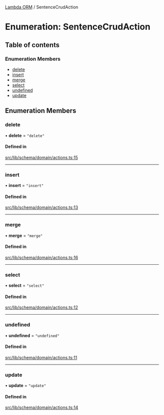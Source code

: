 [Lambda ORM](../README.md) / SentenceCrudAction

# Enumeration: SentenceCrudAction

## Table of contents

### Enumeration Members

- [delete](SentenceCrudAction.md#delete)
- [insert](SentenceCrudAction.md#insert)
- [merge](SentenceCrudAction.md#merge)
- [select](SentenceCrudAction.md#select)
- [undefined](SentenceCrudAction.md#undefined)
- [update](SentenceCrudAction.md#update)

## Enumeration Members

### delete

• **delete** = ``"delete"``

#### Defined in

[src/lib/schema/domain/actions.ts:15](https://github.com/lambda-orm/lambdaorm-base/blob/15d4f72/src/lib/schema/domain/actions.ts#L15)

___

### insert

• **insert** = ``"insert"``

#### Defined in

[src/lib/schema/domain/actions.ts:13](https://github.com/lambda-orm/lambdaorm-base/blob/15d4f72/src/lib/schema/domain/actions.ts#L13)

___

### merge

• **merge** = ``"merge"``

#### Defined in

[src/lib/schema/domain/actions.ts:16](https://github.com/lambda-orm/lambdaorm-base/blob/15d4f72/src/lib/schema/domain/actions.ts#L16)

___

### select

• **select** = ``"select"``

#### Defined in

[src/lib/schema/domain/actions.ts:12](https://github.com/lambda-orm/lambdaorm-base/blob/15d4f72/src/lib/schema/domain/actions.ts#L12)

___

### undefined

• **undefined** = ``"undefined"``

#### Defined in

[src/lib/schema/domain/actions.ts:11](https://github.com/lambda-orm/lambdaorm-base/blob/15d4f72/src/lib/schema/domain/actions.ts#L11)

___

### update

• **update** = ``"update"``

#### Defined in

[src/lib/schema/domain/actions.ts:14](https://github.com/lambda-orm/lambdaorm-base/blob/15d4f72/src/lib/schema/domain/actions.ts#L14)
